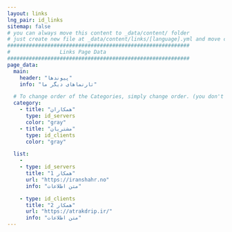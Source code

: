 ```yaml
---
layout: links
lng_pair: id_links
sitemap: false
# you can always move this content to _data/content/ folder
# just create new file at _data/content/links/[language].yml and move content below.
###########################################################
#                Links Page Data
###########################################################
page_data:
  main:
    header: "پیوندها"
    info: "تارنماهای دیگر ما"

  # To change order of the Categories, simply change order. (you don't need to change list order.)
  category:
    - title: "همکاران"
      type: id_servers
      color: "gray"
    - title: "مشتریان"
      type: id_clients
      color: "gray"

  list:
    -
    - type: id_servers
      title: "همکار 1"
      url: "https://iranshahr.no"
      info: "متن اطلاعات"

    - type: id_clients
      title: "همکار 2"
      url: "https://atrakdrip.ir/"
      info: "متن اطلاعات"
---
```

